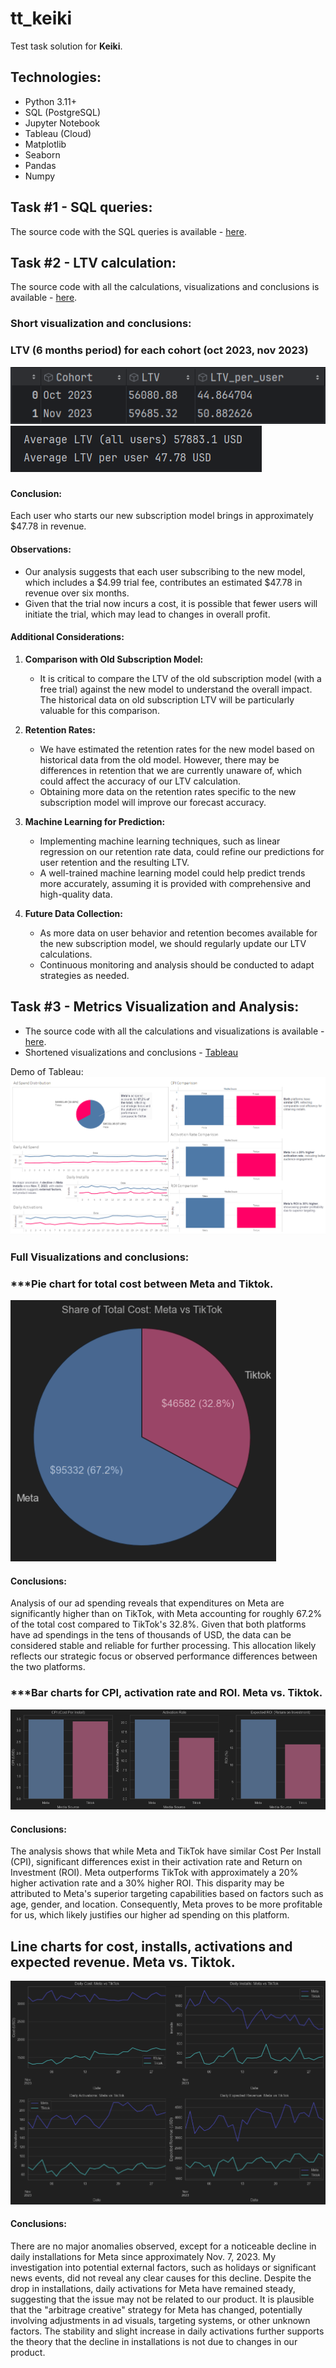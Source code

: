 # tt_keiki
Test task solution for **Keiki**.

## Technologies:
- Python 3.11+
- SQL (PostgreSQL)
- Jupyter Notebook
- Tableau (Cloud)
- Matplotlib
- Seaborn
- Pandas
- Numpy



## Task #1 - SQL queries:
The source code with the SQL queries is available - [here](https://github.com/panicua/tt_keiki/tree/main/task_num_1/1st_TASK_KEIKI_SQL.txt).



## Task #2 - LTV calculation:
The source code with all the calculations, visualizations and conclusions is available - [here](https://github.com/panicua/tt_keiki/tree/main/task_num_2/ltv_calculations.ipynb).

### Short visualization and conclusions:
### LTV (6 months period) for each cohort (oct 2023, nov 2023)
![ltv_cohorts.png](task_num_2/images/ltv_cohorts.png)
![ltv_averaged.png](task_num_2/images/ltv_averaged.png)
### 
#### Conclusion:
Each user who starts our new subscription model brings in approximately $47.78 in revenue.

#### Observations:
- Our analysis suggests that each user subscribing to the new model, which includes a $4.99 trial fee, contributes an estimated $47.78 in revenue over six months. 
- Given that the trial now incurs a cost, it is possible that fewer users will initiate the trial, which may lead to changes in overall profit.

#### Additional Considerations:
1. **Comparison with Old Subscription Model:**
   - It is critical to compare the LTV of the old subscription model (with a free trial) against the new model to understand the overall impact. The historical data on old subscription LTV will be particularly valuable for this comparison.

2. **Retention Rates:**
   - We have estimated the retention rates for the new model based on historical data from the old model. However, there may be differences in retention that we are currently unaware of, which could affect the accuracy of our LTV calculation.
   - Obtaining more data on the retention rates specific to the new subscription model will improve our forecast accuracy.

3. **Machine Learning for Prediction:**
   - Implementing machine learning techniques, such as linear regression on our retention rate data, could refine our predictions for user retention and the resulting LTV.
   - A well-trained machine learning model could help predict trends more accurately, assuming it is provided with comprehensive and high-quality data.

4. **Future Data Collection:**
   - As more data on user behavior and retention becomes available for the new subscription model, we should regularly update our LTV calculations.
   - Continuous monitoring and analysis should be conducted to adapt strategies as needed.

## Task #3 - Metrics Visualization and Analysis:
- The source code with all the calculations and visualizations is available - [here](https://github.com/panicua/tt_keiki/tree/main/task_num_3/dashboard_calculations.ipynb).
- Shortened visualizations and conclusions - [Tableau](https://prod-uk-a.online.tableau.com/t/yuriipaziurich-1106298908/views/KeikiDashboard/KeikiDashboard)

Demo of Tableau: ![tableau_dashboard.png](tableau_dashboard.png)

### Full Visualizations and conclusions:
### ***Pie chart for total cost between Meta and Tiktok.
![pie_chart_cost.png](task_num_3/images/pie_chart_cost.png)
#### Conclusions:
Analysis of our ad spending reveals that expenditures on Meta are significantly higher than on TikTok, with Meta accounting for roughly 67.2% of the total cost compared to TikTok's 32.8%. Given that both platforms have ad spendings in the tens of thousands of USD, the data can be considered stable and reliable for further processing. This allocation likely reflects our strategic focus or observed performance differences between the two platforms.

### ***Bar charts for CPI, activation rate and ROI. Meta vs. Tiktok.
![bar_charts_key_metrics.png](task_num_3/images/bar_charts_key_metrics.png)
#### Conclusions:
The analysis shows that while Meta and TikTok have similar Cost Per Install (CPI), significant differences exist in their activation rate and Return on Investment (ROI). Meta outperforms TikTok with approximately a 20% higher activation rate and a 30% higher ROI. This disparity may be attributed to Meta's superior targeting capabilities based on factors such as age, gender, and location. Consequently, Meta proves to be more profitable for us, which likely justifies our higher ad spending on this platform.

## Line charts for cost, installs, activations and expected revenue. Meta vs. Tiktok.
![main_line_charts.png](task_num_3/images/main_line_charts.png)
#### Conclusions:
There are no major anomalies observed, except for a noticeable decline in daily installations for Meta since approximately Nov. 7, 2023. My investigation into potential external factors, such as holidays or significant news events, did not reveal any clear causes for this decline. Despite the drop in installations, daily activations for Meta have remained steady, suggesting that the issue may not be related to our product. It is plausible that the "arbitrage creative" strategy for Meta has changed, potentially involving adjustments in ad visuals, targeting systems, or other unknown factors. The stability and slight increase in daily activations further supports the theory that the decline in installations is not due to changes in our product.
